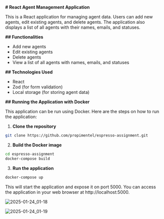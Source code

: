 
**# React Agent Management Application**

This is a React application for managing agent data. 
Users can add new agents, edit existing agents, and delete agents. 
The application also displays a list of all agents with their names, emails, and statuses.

**## Functionalities**

* Add new agents
* Edit existing agents
* Delete agents
* View a list of all agents with names, emails, and statuses

**## Technologies Used**

* React
* Zod (for form validation)
* Local storage (for storing agent data)

**## Running the Application with Docker**

This application can be run using Docker. Here are the steps on how to run the application:

1. **Clone the repository**

```bash
git clone https://github.com/propimentel/espresso-assignment.git
```

2. **Build the Docker image**

```bash
cd espresso-assignment
docker-compose build
```

3. **Run the application**

```bash
docker-compose up
```

This will start the application and expose it on port 5000. 
You can access the application in your web browser at http://localhost:5000.

![2025-01-24_01-18](https://github.com/user-attachments/assets/e234427f-9a61-4a94-9a42-d477f8d0d292)

![2025-01-24_01-19](https://github.com/user-attachments/assets/a4e99829-3119-47fc-8b8f-1d0eb6f4a830)



